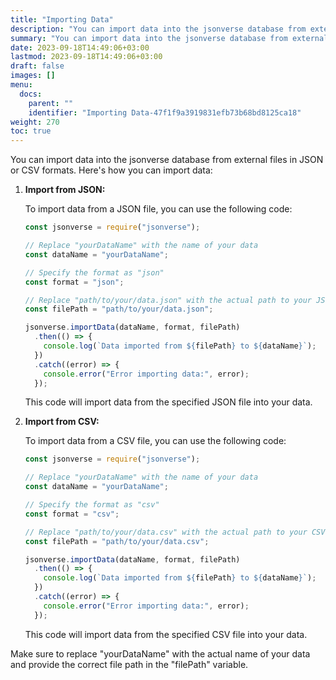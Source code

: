 ```yaml
---
title: "Importing Data"
description: "You can import data into the jsonverse database from external files in JSON or CSV formats. Here's how you can import data:"
summary: "You can import data into the jsonverse database from external files in JSON or CSV formats. Here's how you can import data:"
date: 2023-09-18T14:49:06+03:00
lastmod: 2023-09-18T14:49:06+03:00
draft: false
images: []
menu:
  docs:
    parent: ""
    identifier: "Importing Data-47f1f9a3919831efb73b68bd8125ca18"
weight: 270
toc: true
---
```


You can import data into the jsonverse database from external files in JSON or CSV formats. Here's how you can import data:

1. **Import from JSON:**

   To import data from a JSON file, you can use the following code:

   ```js
   const jsonverse = require("jsonverse");

   // Replace "yourDataName" with the name of your data
   const dataName = "yourDataName";

   // Specify the format as "json"
   const format = "json";

   // Replace "path/to/your/data.json" with the actual path to your JSON file
   const filePath = "path/to/your/data.json";

   jsonverse.importData(dataName, format, filePath)
     .then(() => {
       console.log(`Data imported from ${filePath} to ${dataName}`);
     })
     .catch((error) => {
       console.error("Error importing data:", error);
     });
   ```

   This code will import data from the specified JSON file into your data.

2. **Import from CSV:**

   To import data from a CSV file, you can use the following code:

   ```js
   const jsonverse = require("jsonverse");

   // Replace "yourDataName" with the name of your data
   const dataName = "yourDataName";

   // Specify the format as "csv"
   const format = "csv";

   // Replace "path/to/your/data.csv" with the actual path to your CSV file
   const filePath = "path/to/your/data.csv";

   jsonverse.importData(dataName, format, filePath)
     .then(() => {
       console.log(`Data imported from ${filePath} to ${dataName}`);
     })
     .catch((error) => {
       console.error("Error importing data:", error);
     });
   ```

   This code will import data from the specified CSV file into your data.

Make sure to replace "yourDataName" with the actual name of your data and provide the correct file path in the "filePath" variable.
